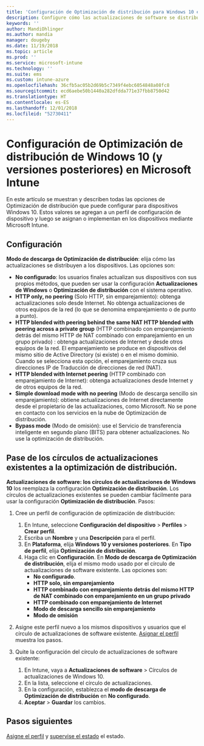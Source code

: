 ```yaml
---
title: 'Configuración de Optimización de distribución para Windows 10 en Microsoft Intune: Azure | Microsoft Docs'
description: Configure cómo las actualizaciones de software se distribuyen a sus dispositivos mediante los servicios en la nube de Optimización de distribución disponibles con dispositivos Windows 10 y versiones posteriores. En Intune, cree un perfil de configuración de dispositivos para instalar actualizaciones desde Internet. Consulte también cómo reemplazar los círculos de actualizaciones existentes con un perfil de Optimización de distribución.
keywords: ''
author: MandiOhlinger
ms.author: mandia
manager: dougeby
ms.date: 11/19/2018
ms.topic: article
ms.prod: ''
ms.service: microsoft-intune
ms.technology: ''
ms.suite: ems
ms.custom: intune-azure
ms.openlocfilehash: 36cfb5ac05b2d69b5c7349f4ebc6054848a08fc8
ms.sourcegitcommit: ecd6aebe50b1440a282dfdda771e37fbb8750d42
ms.translationtype: HT
ms.contentlocale: es-ES
ms.lasthandoff: 12/01/2018
ms.locfileid: "52730411"
---
```

# <a name="windows-10-and-newer-delivery-optimization-settings-in-microsoft-intune"></a>Configuración de Optimización de distribución de Windows 10 (y versiones posteriores) en Microsoft Intune

En este artículo se muestran y describen todas las opciones de Optimización de distribución que puede configurar para dispositivos Windows 10. Estos valores se agregan a un perfil de configuración de dispositivo y luego se asignan o implementan en los dispositivos mediante Microsoft Intune.

## <a name="settings"></a>Configuración

**Modo de descarga de Optimización de distribución**: elija cómo las actualizaciones se distribuyen a los dispositivos. Las opciones son:

- **No configurado**: los usuarios finales actualizan sus dispositivos con sus propios métodos, que pueden ser usar la configuración **Actualizaciones de Windows** o **Optimización de distribución** con el sistema operativo.
- **HTTP only, no peering** (Solo HTTP, sin emparejamiento): obtenga actualizaciones solo desde Internet. No obtenga actualizaciones de otros equipos de la red (lo que se denomina emparejamiento o de punto a punto).
- **HTTP blended with peering behind the same NAT HTTP blended with peering across a private group** (HTTP combinado con emparejamiento detrás del mismo HTTP de NAT combinado con emparejamiento en un grupo privado) : obtenga actualizaciones de Internet y desde otros equipos de la red. El emparejamiento se produce en dispositivos del mismo sitio de Active Directory (si existe) o en el mismo dominio. Cuando se selecciona esta opción, el emparejamiento cruza sus direcciones IP de Traducción de direcciones de red (NAT).
- **HTTP blended with Internet peering** (HTTP combinado con emparejamiento de Internet): obtenga actualizaciones desde Internet y de otros equipos de la red.
- **Simple download mode with no peering** (Modo de descarga sencillo sin emparejamiento): obtiene actualizaciones de Internet directamente desde el propietario de las actualizaciones, como Microsoft. No se pone en contacto con los servicios en la nube de Optimización de distribución.
- **Bypass mode** (Modo de omisión): use el Servicio de transferencia inteligente en segundo plano (BITS) para obtener actualizaciones. No use la optimización de distribución.

## <a name="move-from-existing-update-rings-to-delivery-optimization"></a>Pase de los círculos de actualizaciones existentes a la optimización de distribución.

**Actualizaciones de software: los círculos de actualizaciones de Windows 10** los reemplaza la configuración **Optimización de distribución**. Los círculos de actualizaciones existentes se pueden cambiar fácilmente para usar la configuración **Optimización de distribución**. Pasos:

1. Cree un perfil de configuración de optimización de distribución:

    1. En Intune, seleccione **Configuración del dispositivo** > **Perfiles** > **Crear perfil**.
    2. Escriba un **Nombre** y una **Descripción** para el perfil.
    3. En **Plataforma**, elija **Windows 10 y versiones posteriores**. En **Tipo de perfil**, elija **Optimización de distribución**.
    4. Haga clic en **Configuración**. En **Modo de descarga de Optimización de distribución**, elija el mismo modo usado por el círculo de actualizaciones de software existente. Las opciones son:
        - **No configurado**.
        - **HTTP solo, sin emparejamiento**
        - **HTTP combinado con emparejamiento detrás del mismo HTTP de NAT combinado con emparejamiento en un grupo privado**
        - **HTTP combinado con emparejamiento de Internet**
        - **Modo de descarga sencillo sin emparejamiento**
        - **Modo de omisión**

2. Asigne este perfil nuevo a los mismos dispositivos y usuarios que el círculo de actualizaciones de software existente. [Asignar el perfil](device-profile-assign.md) muestra los pasos.

3. Quite la configuración del círculo de actualizaciones de software existente:
    1. En Intune, vaya a **Actualizaciones de software** > Círculos de actualizaciones de Windows 10.
    2. En la lista, seleccione el círculo de actualizaciones.
    3. En la configuración, establezca el **modo de descarga de Optimización de distribución** en **No configurado**.
    4. **Aceptar** > **Guardar** los cambios.

## <a name="next-steps"></a>Pasos siguientes

[Asigne el perfil](device-profile-assign.md) y [supervise el estado](device-profile-monitor.md) el estado.